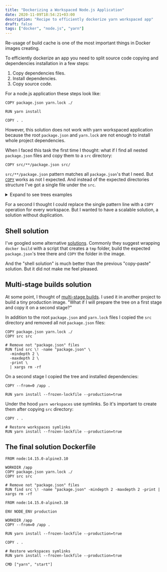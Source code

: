 ```yaml
---
title: "Dockerizing a Workspaced Node.js Application"
date: 2020-11-09T18:54:21+03:00
description: "Recipe to efficiently dockerize yarn workspaced app"
draft: false
tags: ["docker", "node.js", "yarn"]
---
```


Re-usage of build cache is one of the most important things in Docker images creating.

To efficiently dockerize an app you need to split source code copying and dependencies installation in a few steps:

1. Copy dependencies files.
1. Install dependencies.
1. Copy source code.

For a node.js application these steps look like:

```docker
COPY package.json yarn.lock ./

RUN yarn install

COPY . .
```

However, this solution does not work with yarn workspaced application because the root `package.json` and `yarn.lock` are not enough to install whole project dependencies.

When I faced this task the first time I thought: what if I find all nested `package.json` files and copy them to a `src` directory:

```docker
COPY src/**/package.json src/
```

`src/**/package.json` pattern matches all `package.json`'s that I need. But [`COPY`](https://docs.docker.com/engine/reference/builder/#copy) works as not I expected. And instead of the expected directories structure I've got a single file under the `src`.

<details>
<summary>Expand to see trees examples</summary>

```sh
# The original project's tree
app
├── package.json
├── src
│   ├── backend
│   │   ├── backend.js
│   │   └── package.json
│   ├── notifier
│   │   ├── notifier.js
│   │   └── package.json
│   └── scraper
│       ├── package.json
│       └── scraper.js
└── yarn.lock

# The expected tree
app
├── package.json
├── src
│   ├── backend
│   │   └── package.json
│   ├── notifier
│   │   └── package.json
│   └── scraper
│       └── package.json
└── yarn.lock

# The result tree
app
├── package.json
├── src
│   └── package.json
└── yarn.lock
```

</details>

For a second I thought I could replace the single pattern line with a `COPY` operation for every workspace. But I wanted to have a scalable solution, a solution without duplication.

## Shell solution

I've googled some alternative [solutions](https://stackoverflow.com/a/50010093/1088836). Commonly they suggest wrapping `docker build` with a script that creates a `tmp` folder, build the expected `package.json`'s tree there and `COPY` the folder in the image.

And the "shell solution" is much better than the previous "copy-paste" solution. But it did not make me feel pleased.

## Multi-stage builds solution

At some point, I thought of [multi-stage builds](https://docs.docker.com/develop/develop-images/multistage-build/). I used it in another project to build a tiny production image. "What if I will prepare the tree on a first stage and copy it on a second stage?"

In addition to the root `package.json` and `yarn.lock` files I copied the `src` directory and removed all not `package.json` files:

```docker
COPY package.json yarn.lock ./
COPY src src

# Remove not "package.json" files
RUN find src \! -name "package.json" \
  -mindepth 2 \
  -maxdepth 2 \
  -print \
  | xargs rm -rf
```

On a second stage I copied the tree and installed dependencies:

```docker
COPY --from=0 /app .

RUN yarn install --frozen-lockfile --production=true
```

Under the hood `yarn workspaces` use symlinks. So it's important to create them after copying `src` directory:

```docker
COPY . .

# Restore workspaces symlinks
RUN yarn install --frozen-lockfile --production=true
```

## The final solution Dockerfile

```docker
FROM node:14.15.0-alpine3.10

WORKDIR /app
COPY package.json yarn.lock ./
COPY src src

# Remove not "package.json" files
RUN find src \! -name "package.json" -mindepth 2 -maxdepth 2 -print | xargs rm -rf

FROM node:14.15.0-alpine3.10

ENV NODE_ENV production

WORKDIR /app
COPY --from=0 /app .

RUN yarn install --frozen-lockfile --production=true

COPY . .

# Restore workspaces symlinks
RUN yarn install --frozen-lockfile --production=true

CMD ["yarn", "start"]
```

<!-- Join the discussion if you have any comments or suggestions -->
